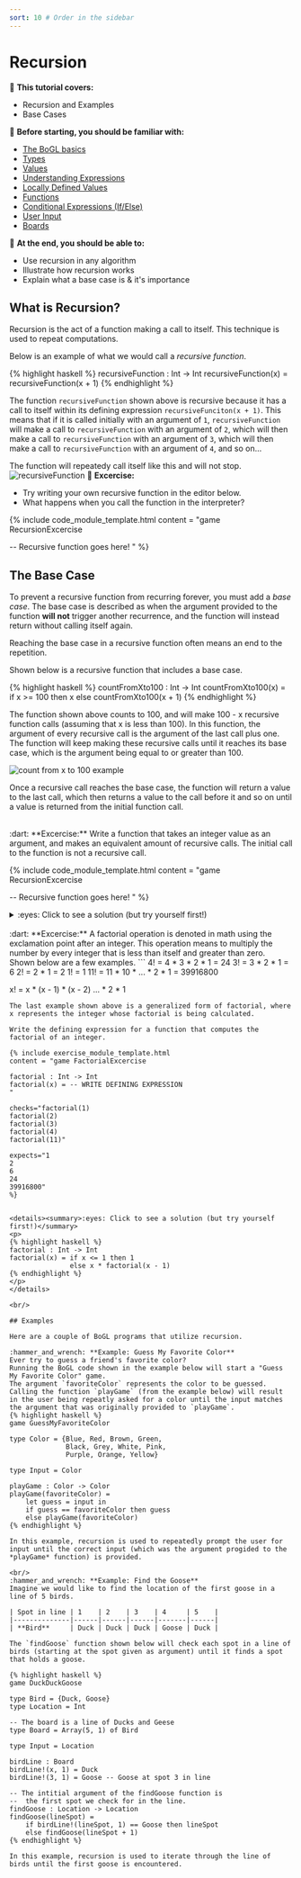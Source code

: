 ```yaml
---
sort: 10 # Order in the sidebar
---
```


# Recursion

:leaves: **This tutorial covers:**
- Recursion and Examples
- Base Cases

:seedling: **Before starting, you should be familiar with:**
- [The BoGL basics](./GettingStarted.md)
- [Types](./types)
- [Values](./values)
- [Understanding Expressions](./expressions)
- [Locally Defined Values](./lets)
- [Functions](./functions)
- [Conditional Expressions (If/Else)](./conditional_statements)
- [User Input](./input)
- [Boards](./boards)

:deciduous_tree: **At the end, you should be able to:**
- Use recursion in any algorithm
- Illustrate how recursion works
- Explain what a base case is & it's importance

## What is Recursion?
Recursion is the act of a function making a call to itself. This technique is used to repeat computations.

Below is an example of what we would call a *recursive function*.

{% highlight haskell %}
recursiveFunction : Int -> Int
recursiveFunction(x) = recursiveFunction(x + 1) 
{% endhighlight %}

The function `recursiveFunction` shown above is recursive because it has a call to itself within its defining expression `recursiveFunciton(x + 1)`.
This means that if it is called initially with an argument of `1`, `recursiveFunction` will make a call to `recursiveFunction` with an argument of `2`, which will then make a call to `recursiveFunction` with an argument of `3`, which will then make a call to `recursiveFunction` with an argument of `4`, and so on...

The function will repeatedy call itself like this and will not stop.
![recursiveFunction](../imgs/recursion-recursiveFunction.jpg)
:dart: **Excercise:** 
- Try writing your own recursive function in the editor below.  
- What happens when you call the function in the interpreter?

{% include code_module_template.html 
content = "game RecursionExcercise

-- Recursive function goes here!
"
%}


## The Base Case
To prevent a recursive function from recurring forever, you must add a *base case*. The base case is described as when the argument provided to the function **will not** trigger another recurrence, and the function will instead return without calling itself again.

Reaching the base case in a recursive function often means an end to the repetition.

Shown below is a recursive function that includes a base case.

{% highlight haskell %}
countFromXto100 : Int -> Int
countFromXto100(x) = if x >= 100 then x
                     else countFromXto100(x + 1) 
{% endhighlight %}

The function shown above counts to 100, and will make 100 - x recursive function calls (assuming that x is less than 100).
In this function, the argument of every recursive call is the argument of the last call plus one.
The function will keep making these recursive calls until it reaches its base case, which is the argument being equal to or greater than 100.

![count from x to 100 example](../imgs/recursion-countfromxto100.jpg)

Once a recursive call reaches the base case, the function will return a value to the last call, which then returns a value to the call before it and so on until a value is returned from the initial function call.

<br/>
:dart: **Excercise:**  
Write a function that takes an integer value as an argument, and makes an equivalent amount of recursive calls.  
The initial call to the function is not a recursive call. 

{% include code_module_template.html 
content = "game RecursionExcercise

-- Recursive function goes here!
"
%}

<details><summary>:eyes: Click to see a solution (but try yourself first!)</summary>
<p>
{% highlight haskell %}
xRecursiveCalls : Int -> Int
xRecursiveCalls(x) = if x == 0 then x
                     else 1 + xRecursiveCalls(x - 1) 
{% endhighlight %}
</p>
</details>

<br/>
:dart: **Excercise:**   
A factorial operation is denoted in math using the exclamation point after an integer. This operation means to multiply the number by every integer that is less than itself and greater than zero. Shown below are a few examples.
```
4! = 4 * 3 * 2 * 1 = 24
3! = 3 * 2 * 1 = 6
2! = 2 * 1 = 2
1! = 1
11! = 11 * 10 * ... * 2 * 1 = 39916800

x! = x * (x - 1) * (x - 2) ... * 2 * 1
```
The last example shown above is a generalized form of factorial, where x represents the integer whose factorial is being calculated. 

Write the defining expression for a function that computes the factorial of an integer.

{% include exercise_module_template.html
content = "game FactorialExcercise

factorial : Int -> Int
factorial(x) = -- WRITE DEFINING EXPRESSION 
"

checks="factorial(1)
factorial(2)
factorial(3)
factorial(4)
factorial(11)"

expects="1
2
6
24
39916800"
%}


<details><summary>:eyes: Click to see a solution (but try yourself first!)</summary>
<p>
{% highlight haskell %}
factorial : Int -> Int
factorial(x) = if x <= 1 then 1
               else x * factorial(x - 1)
{% endhighlight %}
</p>
</details>

<br/>

## Examples

Here are a couple of BoGL programs that utilize recursion.

:hammer_and_wrench: **Example: Guess My Favorite Color**  
Ever try to guess a friend's favorite color?
Running the BoGL code shown in the example below will start a "Guess My Favorite Color" game.
The argument `favoriteColor` represents the color to be guessed.
Calling the function `playGame` (from the example below) will result in the user being repeatly asked for a color until the input matches the argument that was originally provided to `playGame`.
{% highlight haskell %}
game GuessMyFavoriteColor

type Color = {Blue, Red, Brown, Green,
              Black, Grey, White, Pink,
              Purple, Orange, Yellow}

type Input = Color

playGame : Color -> Color
playGame(favoriteColor) =
    let guess = input in
    if guess == favoriteColor then guess
    else playGame(favoriteColor)
{% endhighlight %}

In this example, recursion is used to repeatedly prompt the user for input until the correct input (which was the argument progided to the *playGame* function) is provided.

<br/>
:hammer_and_wrench: **Example: Find the Goose**  
Imagine we would like to find the location of the first goose in a line of 5 birds. 

| Spot in line | 1    | 2    | 3    | 4     | 5    |
|--------------|------|------|------|-------|------|
| **Bird**     | Duck | Duck | Duck | Goose | Duck |

The `findGoose` function shown below will check each spot in a line of birds (starting at the spot given as argument) until it finds a spot that holds a goose. 

{% highlight haskell %}
game DuckDuckGoose

type Bird = {Duck, Goose}
type Location = Int

-- The board is a line of Ducks and Geese
type Board = Array(5, 1) of Bird

type Input = Location

birdLine : Board
birdLine!(x, 1) = Duck
birdLine!(3, 1) = Goose -- Goose at spot 3 in line

-- The intitial argument of the findGoose function is 
--  the first spot we check for in the line.
findGoose : Location -> Location
findGoose(lineSpot) =
    if birdLine!(lineSpot, 1) == Goose then lineSpot
    else findGoose(lineSpot + 1)
{% endhighlight %}

In this example, recursion is used to iterate through the line of birds until the first goose is encountered.
